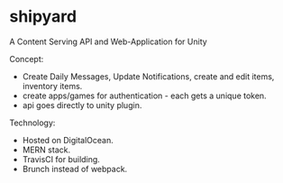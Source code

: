 # shipyard
A Content Serving API and Web-Application for Unity

Concept:
- Create Daily Messages, Update Notifications, create and edit items, inventory items.
- create apps/games for authentication - each gets a unique token.
- api goes directly to unity plugin.
  
Technology:
- Hosted on DigitalOcean.
- MERN stack.
- TravisCI for building.
- Brunch instead of webpack.